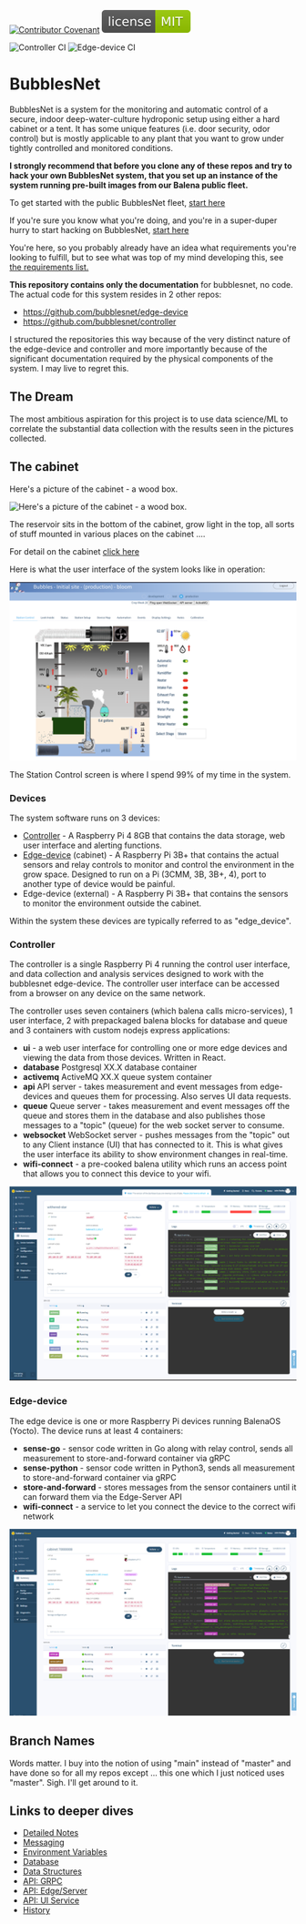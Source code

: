 [![Contributor Covenant](https://img.shields.io/badge/Contributor%20Covenant-2.1-4baaaa.svg)](code_of_conduct.md)
[![License](images/bubblesnet.svg)](https://github.com/bubblesnet/documentation/LICENSE)

![Controller CI](https://github.com/bubblesnet/controller/workflows/controller-ci/badge.svg?branch=develop)
![Edge-device CI](https://github.com/bubblesnet/edge-device/workflows/edge-device-ci/badge.svg?branch=develop)

# BubblesNet
BubblesNet is a system for the monitoring and automatic control of a secure, indoor deep-water-culture hydroponic 
setup using either a hard cabinet or a tent.  It has some unique features 
(i.e. door security, odor control) but is mostly applicable to any plant that you want to grow under
tightly controlled and monitored conditions.

**I strongly recommend that before you clone any of these repos and try to hack your own BubblesNet system, 
that you set up an instance of the system running pre-built images from our Balena public fleet.**

To get started with the public BubblesNet fleet, [start here](GettingStartedPublicFleet.md)

If you're sure you know what you're doing, and you're in a super-duper hurry to start
hacking on BubblesNet, [start here](GettingStartedDeveloping.md)

You're here, so you probably already have an idea what requirements you're 
looking to fulfill, but to see what was top of my mind developing this, see
[the requirements list.](Requirements.md)

**This repository contains only the documentation** for bubblesnet, no code.  
The actual code for this system resides in 2 other repos:
- https://github.com/bubblesnet/edge-device
- https://github.com/bubblesnet/controller

I structured the repositories this way because of the very distinct nature of the edge-device and controller
and more importantly because of the significant documentation required by the 
physical components of the system.  I may live to regret this.

## The Dream

The most ambitious aspiration for this project is to use data science/ML to correlate the 
substantial data collection with the results seen in the pictures collected.  

## The cabinet

Here's a picture of the cabinet - a wood box.  

![Here's a picture of the cabinet - a wood box.](cabinet/full_view.png)

The reservoir sits in the bottom of the cabinet, grow light in the top, all sorts
of stuff mounted in various places on the cabinet ....

For detail on the cabinet [click here](cabinet/README.md)

Here is what the user interface of the system looks like in operation:

![A screenshot of the control tab](user_interface/Screen_Station_Control.png "The system control tab")

The Station Control screen is where I spend 99% of my time in the system.

### Devices

The system software runs on 3 devices:
* [Controller](https://github.com/bubblesnet/controller) - A Raspberry Pi 4 8GB that contains the data storage, web user interface and alerting functions. 
* [Edge-device](https://github.com/bubblesnet/edge-device) (cabinet) - A Raspberry Pi 3B+ that contains the actual sensors and relay controls to monitor and control the environment in the
grow space.  Designed to run on a Pi (3CMM, 3B, 3B+, 4), port to another type of device would be painful.
* Edge-device (external) - A Raspberry Pi 3B+ that contains the sensors to monitor the environment outside the cabinet.

Within the system these devices are typically referred to as "edge_device".

### Controller

The controller is a single Raspberry Pi 4 running the control user interface, and data collection and analysis services designed to 
work with the bubblesnet edge-device. The controller user interface can be accessed from a browser on any device
on the same network.

The controller uses seven containers (which balena calls micro-services), 1 user interface, 2 with prepackaged balena blocks
 for database and queue and 3 containers with custom nodejs express applications:
* **ui** - a web user interface for controlling one or more edge devices
  and viewing the data from those devices.  Written in React.
* **database** Postgresql XX.X database container
* **activemq** ActiveMQ XX.X queue system container
* **api** API server - takes measurement and event messages from edge-devices and queues them for processing.  Also
  serves UI data requests. 
* **queue** Queue server - takes measurement and event messages off the queue and stores them in the database and also publishes
those messages to a "topic" (queue) for the web socket server to consume.
* **websocket** WebSocket server - pushes messages from the "topic" out to any Client instance (UI) that has connected to it. This
is what gives the user interface its ability to show environment changes in real-time.
* **wifi-connect**  - a pre-cooked balena utility which runs an access point that allows you to connect this device to your wifi.

![Controller device in balena with 6 containers](balena/controller-device-containers.png)

### Edge-device
The edge device is one or more Raspberry Pi devices running BalenaOS (Yocto). The device runs at least
4 containers:
* **sense-go** - sensor code written in Go along with relay control, sends all measurement to store-and-forward container via gRPC
* **sense-python** - sensor code written in Python3, sends all measurement to store-and-forward container via gRPC
* **store-and-forward** - stores messages from the sensor containers until it can forward them via the Edge-Server API
* **wifi-connect** - a service to let you connect the device to the correct wifi network

![Edge device in balena with 4 containers](balena/edge-device-device.png)

## Branch Names

Words matter. I buy into the notion of using "main" instead of "master" and have done
so for all my repos except ... this one which I just noticed uses "master". Sigh. I'll get around to it.

## Links to deeper dives
* [Detailed Notes](Notes.md)
* [Messaging](Messaging.md)
* [Environment Variables](balena/EnvironmentVariables.md)
* [Database](Database.md)
* [Data Structures](DataStructures.md)
* [API: GRPC](APIGRPC.md)
* [API: Edge/Server](APIEdge.md)
* [API: UI Service](APIUIService.md)
* [History](History.md)






